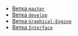 * [Ветка `master`](master)
* [Ветка `develop`](develop)
* [Ветка `Graphical-Engine`](GraphicalEngine)
* [Ветка `Interface`](Interface)
